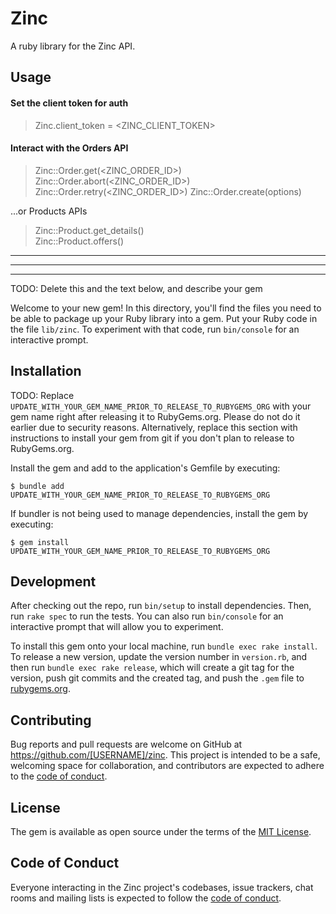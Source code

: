 # Zinc

A ruby library for the Zinc API.

## Usage

#### Set the client token for auth
> Zinc.client_token = <ZINC_CLIENT_TOKEN>

#### Interact with the Orders API
> Zinc::Order.get(<ZINC_ORDER_ID>)
> Zinc::Order.abort(<ZINC_ORDER_ID>)
> Zinc::Order.retry(<ZINC_ORDER_ID>)
> Zinc::Order.create(options)

...or Products APIs
> Zinc::Product.get_details(<ASIN>)  
> Zinc::Product.offers(<ASIN>)

----
----
----

TODO: Delete this and the text below, and describe your gem

Welcome to your new gem! In this directory, you'll find the files you need to be able to package up your Ruby library into a gem. Put your Ruby code in the file `lib/zinc`. To experiment with that code, run `bin/console` for an interactive prompt.

## Installation

TODO: Replace `UPDATE_WITH_YOUR_GEM_NAME_PRIOR_TO_RELEASE_TO_RUBYGEMS_ORG` with your gem name right after releasing it to RubyGems.org. Please do not do it earlier due to security reasons. Alternatively, replace this section with instructions to install your gem from git if you don't plan to release to RubyGems.org.

Install the gem and add to the application's Gemfile by executing:

    $ bundle add UPDATE_WITH_YOUR_GEM_NAME_PRIOR_TO_RELEASE_TO_RUBYGEMS_ORG

If bundler is not being used to manage dependencies, install the gem by executing:

    $ gem install UPDATE_WITH_YOUR_GEM_NAME_PRIOR_TO_RELEASE_TO_RUBYGEMS_ORG


## Development

After checking out the repo, run `bin/setup` to install dependencies. Then, run `rake spec` to run the tests. You can also run `bin/console` for an interactive prompt that will allow you to experiment.

To install this gem onto your local machine, run `bundle exec rake install`. To release a new version, update the version number in `version.rb`, and then run `bundle exec rake release`, which will create a git tag for the version, push git commits and the created tag, and push the `.gem` file to [rubygems.org](https://rubygems.org).

## Contributing

Bug reports and pull requests are welcome on GitHub at https://github.com/[USERNAME]/zinc. This project is intended to be a safe, welcoming space for collaboration, and contributors are expected to adhere to the [code of conduct](https://github.com/[USERNAME]/zinc/blob/master/CODE_OF_CONDUCT.md).

## License

The gem is available as open source under the terms of the [MIT License](https://opensource.org/licenses/MIT).

## Code of Conduct

Everyone interacting in the Zinc project's codebases, issue trackers, chat rooms and mailing lists is expected to follow the [code of conduct](https://github.com/[USERNAME]/zinc/blob/master/CODE_OF_CONDUCT.md).

